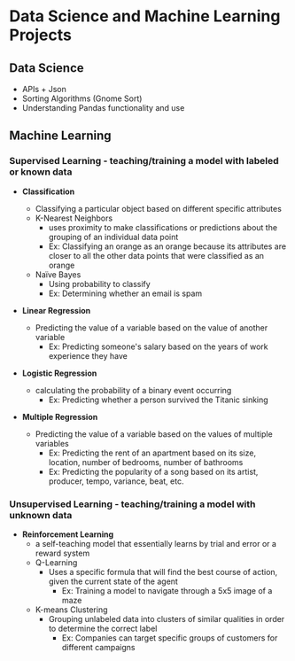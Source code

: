 # Data Science and Machine Learning Projects
## Data Science
- APIs + Json
- Sorting Algorithms (Gnome Sort)
- Understanding Pandas functionality and use

## Machine Learning
### Supervised Learning - teaching/training a model with labeled or known data
- **Classification**
   - Classifying a particular object based on different specific attributes
   - K-Nearest Neighbors
        - uses proximity to make classifications or predictions about the grouping of an individual data point
        - Ex: Classifying an orange as an orange because its attributes are closer to all the other data points that were classified as an orange
   - Naïve Bayes
        - Using probability to classify
        - Ex: Determining whether an email is spam
     
- **Linear Regression**
    - Predicting the value of a variable based on the value of another variable
        - Ex: Predicting someone's salary based on the years of work experience they have
- **Logistic Regression**
     -  calculating the probability of a binary event occurring
          - Ex: Predicting whether a person survived the Titanic sinking
- **Multiple Regression**
     - Predicting the value of a variable based on the values of multiple variables
          - Ex: Predicting the rent of an apartment based on its size, location, number of bedrooms, number of bathrooms
          - Ex: Predicting the popularity of a song based on its artist, producer, tempo, variance, beat, etc.
### Unsupervised Learning - teaching/training a model with unknown data
- **Reinforcement Learning**
     - a self-teaching model that essentially learns by trial and error or a reward system
     - Q-Learning
          - Uses a specific formula that will find the best course of action, given the current state of the agent
               - Ex: Training a model to navigate through a 5x5 image of a maze
     - K-means Clustering
          - Grouping unlabeled data into clusters of similar qualities in order to determine the correct label
               - Ex: Companies can target specific groups of customers for different campaigns


